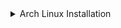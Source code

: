 <details>
<summary>Arch Linux Installation</summary>
<br>

<blockquote>
  <strong style="color:orange">Warning:</strong> 
        This guide is not intended for others, but for me.
        If by chance someone install linux arch using this guide,
        you have to change the <a href="#Partition-the-disks">partition size</a>, <a href="#Select-the-mirrors">mirrors</a> and <a href="#Time-And-localization">Time and Localization</a>.<br>
</blockquote>

<span style="font-size:17px"> [Arch Linux Downloads](https://archlinux.org/download/)
</span><br>
<span style="font-size:17px"> [Open source tool to create bootable driver with multiple ISOs + storage](https://www.ventoy.net/en/index.html)
</span><br>
<span style="font-size:17px">[Turn off fast startup in wondows 11](https://www.elevenforum.com/t/turn-on-or-off-fast-startup-in-windows-11.1212/)
</span><br>
<span style="font-size:17px"> [Disable fast start up and hibernation](https://wiki.archlinux.org/title/Dual_boot_with_Windows#Disable_Fast_Startup_and_disable_hibernation)
</span><br>
<span style="font-size:17px"> [Secure Boot](https://wiki.archlinux.org/title/Unified_Extensible_Firmware_Interface/Secure_Boot#Before_booting_the_OS)
</span>

# [Installation](https://wiki.archlinux.org/title/Installation_guide#Configure_the_system)

### Connect to the internet

```zsh
$ iwctl

> device list
> station "wlan" get-networks
> station "wlan" connect "Network Name"
> "Enter Password"
> exit

# Test connecton
$ ping google.com

# Update keyring ( Without latest ISO it probably throw storage error )
$ pacman -Syu archlinux-keyring

```

### Partition the disks

[Recommended Partition Scheme](https://docs.redhat.com/en/documentation/red_hat_enterprise_linux/6/html/installation_guide/s2-diskpartrecommend-x86#idm140491990747664)
<span style="font-size:15px"> </span>

```zsh
$ lsblk
# NAME           MAJ:MIN  RM    SIZE  RO   TYPE   MOUNTPOINTS
# loop0            7:0     0  792.2M   1   loop   /run/archiso/airroofs
# sda              8:0     0  698.6G   0   disk
# ├── sda1         8:1     0  698.6G   0   part
# │   └── ventoy 254:0     0    1.1G   1     dm
# └── sda2         8:2     0     32M   0   part
# nvme0n1        259:0     0  953.9G   0   disk   <<
# ├── nvme0n1p1  259:1     0    100M   0   part
# ├── nvme0n1p2  259:2     0     16M   0   part
# ├── nvme0n1p3  259:3     0  464.7G   0   part
# └── nvme0n1p4  259:4     0    775M   0   part

$ cfdisk /dev/nvme0n1
> Select free space > [ New ] >   1G > [ Type ] > EFI System
> Select free space > [ New ] >  40G > [ Type ] > Linux filesystem
> Select free space > [ New ] > 440G > [ Type ] > Linux filesystem
> Select free space > [ New ] > 7.3G > [ Type ] > Linux Swap
> [ write ]
> [ quit ]

```

### Format the partitions

```zsh

$ lsblk
# NAME           MAJ:MIN  RM    SIZE  RO   TYPE   MOUNTPOINTS
# loop0            7:0     0  792.2M   1   loop   /run/archiso/airroofs
# sda              8:0     0  698.6G   0   disk
# ├── sda1         8:1     0  698.6G   0   part
# │   └── ventoy 254:0     0    1.1G   1     dm
# └── sda2         8:2     0     32M   0   part
# nvme0n1        259:0     0  953.9G   0   disk
# ├── nvme0n1p1  259:1     0    100M   0   part
# ├── nvme0n1p2  259:2     0     16M   0   part
# ├── nvme0n1p3  259:3     0  464.7G   0   part
# └── nvme0n1p4  259:4     0    775M   0   part
# ├── nvme0n1p5  259:13    0      1G   0   part   # EFI
# ├── nvme0n1p6  259:14    0     40G   0   part   # Root
# ├── nvme0n1p7  259:15    0    440G   0   part   # Home
# └── nvme0n1p8  259:16    0    7.3G   0   part   # Swap

# EFI
$ mkfs.fat -F32 /dev/nvme0n1p5

# Root
$ mkfs.ext4 /dev/nvme0n1p6

# Home
$ mkfs.ext4 /dev/nvme0n1p7

# Swap
$ mkswap /dev/nvme0n1p8
$ swapon /dev/nvme0n1p8

```

### Mount the file systems

```zsh

# Root
$ mount /dev/nvme0n1p6 /mnt

# Home
$ mkdir /mnt/home
$ mount /dev/nvme0n1p7 /mnt/home

# EFI
$ mkdir -p /mnt/boot/efi
$ mount /dev/nvme0n1p5 /mnt/boot/efi

$ lsblk

# NAME           MAJ:MIN  RM    SIZE  RO   TYPE   MOUNTPOINTS
# loop0            7:0     0  792.2M   1   loop   /run/archiso/airroofs
# sda              8:0     0  698.6G   0   disk
# ├── sda1         8:1     0  698.6G   0   part
# │   └── ventoy 254:0     0    1.1G   1     dm
# └── sda2         8:2     0     32M   0   part
# nvme0n1        259:0     0  953.9G   0   disk
# ├── nvme0n1p1  259:1     0    100M   0   part
# ├── nvme0n1p2  259:2     0     16M   0   part
# ├── nvme0n1p3  259:3     0  464.7G   0   part
# └── nvme0n1p4  259:4     0    775M   0   part
# ├── nvme0n1p5  259:13    0      1G   0   part  /mnt/boot/efi
# ├── nvme0n1p6  259:14    0     40G   0   part  /mnt
# ├── nvme0n1p7  259:15    0    440G   0   part  /mnt/home
# └── nvme0n1p8  259:16    0    7.3G   0   part  [Swap]
```

### Select the [mirrors](https://en.wikipedia.org/wiki/ISO_3166-1)

<span style="font-size:15px">[Reclector](https://wiki.archlinux.org/title/reflector), [examples](https://man.archlinux.org/man/reflector.1#EXAMPLES)</span><br>
<span style="font-size:15px">[Two-letter country codes](https://en.wikipedia.org/wiki/ISO_3166-1_alpha-2#Officially_assigned_code_elements)
</span>

```zsh
$ cp /etc/pacman.d/mirrorlist /etc/pacman.d/mirrorlist.bak

$ reflector --country GB,DE,FR,NL,SE,CZ,SK --protocol https --latest 20 --sort rate --age 48 --completion-percent 100 --fastest 10 --save /etc/pacman.d/mirrorlist
```

### Install essential [packages](https://wiki.archlinux.org/title/installation_guide#Select_the_mirrors)

```zsh
$ pacstrap -K /mnt base linux linux-firmware base-devel sudo vim
```

### Configure the system

```zsh
# Generate an fstab file
$ genfstab -U /mnt >> /mnt/etc/fstab

# Change root into the new system
$ arch-chroot /mnt
```

### Time and Localization

```zsh
# Set the time zone
$ ln -sf /usr/share/zoneinfo/Europe/London /etc/localtime

$ hwclock --systohc

#Edit locale.gen and uncomment needed UTF-8 locales.
$ vim /etc/locale.gen
# en_GB.UTF-8 UTF-8

$ locale-gen

$ echo "LANG=en_GB.UTF-8" > /etc/locale.conf
```

### Network Configuration

```zsh
$ echo "archlinux" > /etc/hostname

$ vim /etc/hosts
#     127.0.0.1		localhost
#     ::1			localhost
#     127.0.1.1		archlinux.localdomain	archlinux

```

### Create User

<span style="font-size:15px">[Users and groups](https://wiki.archlinux.org/title/users_and_groups) </span><br>
<span style="font-size:15px">[Security](https://wiki.archlinux.org/title/security) </span>

```zsh
$ passwd

$ useradd -m -g users -G wheel,storage,power,video,audio -s /bin/bash "USERNAME"
$ passwd "USERNAME"

$ EDITOR=vim visudo
# Uncomment:
# %wheel ALL=(ALL:ALL) ALL
# %wheel ALL=(ALL:ALL) NOPASSWD: ALL
```

### Setup [GRUB](https://wiki.archlinux.org/title/GRUB) and [Network Manager](https://wiki.archlinux.org/title/Network_configuration#Network_management)

<span style="font-size:15px">[Boot Loaders](https://wiki.archlinux.org/title/Arch_boot_process#Boot_loader) </span>

```zsh
$ pacman -Syu grub efibootmgr networkmanager git openssh stow

$ lsblk
# NAME           MAJ:MIN  RM    SIZE  RO   TYPE   MOUNTPOINTS
# loop0            7:0     0  792.2M   1   loop   /run/archiso/airroofs
# sda              8:0     0  698.6G   0   disk
# ├── sda1         8:1     0  698.6G   0   part
# │   └── ventoy 254:0     0    1.1G   1     dm
# └── sda2         8:2     0     32M   0   part
# nvme0n1        259:0     0  953.9G   0   disk
# ├── nvme0n1p1  259:1     0    100M   0   part
# ├── nvme0n1p2  259:2     0     16M   0   part
# ├── nvme0n1p3  259:3     0  464.7G   0   part
# └── nvme0n1p4  259:4     0    775M   0   part
# ├── nvme0n1p5  259:13    0      1G   0   part  /boot/efi
# ├── nvme0n1p6  259:14    0     40G   0   part  /
# ├── nvme0n1p7  259:15    0    440G   0   part  /home
# └── nvme0n1p8  259:16    0    7.3G   0   part  [Swap]

$ grub-install --target=x86_64-efi --efi-directory=/boot/efi --bootloader-id=GRUB
$ grub-mkconfig -o /boot/grub/grub.cfg

$ systemctl enable NetworkManager

$ exit
$ umount -lR /mnt
$ shutdown now

# Disconnect USB
```

### Post-installation

<span style="font-size:15px">[General recommendations](https://wiki.archlinux.org/title/General_recommendations) </span><br>
<span style="font-size:15px">[Avoid certain pacman commands](https://wiki.archlinux.org/title/System_maintenance#Avoid_certain_pacman_commands)
</span>

```zsh
# Connect to the internet
$ nmcli dev status
$ nmcli radio wifi on
$ nmcli dev wifi list
$ nmcli dev wifi connect "SSID" password "PASSWORD"

$ sudo pacman -Syu

# Clone dotfiles
$ https://github.com/Maxdep0/dotfiles.git

$ chsh -s `which zsh`

$ reboot

# Create SSH
$ ssh-keygen -t ed25519 -C "EMAIL ADDRESS"
> "Enter"
> "PASSWORD"
> "PASSWORD"
$ eval `ssh-agent -s`
$ ssh-add ~/.ssh/id_ed25519
$ cat ~/.ssh/id_ed25519.pub

# Add SSH to GitHub and change url
$ git remote set-url origin git@github.com/Maxdep0/dotfiles.git
```

</details>
